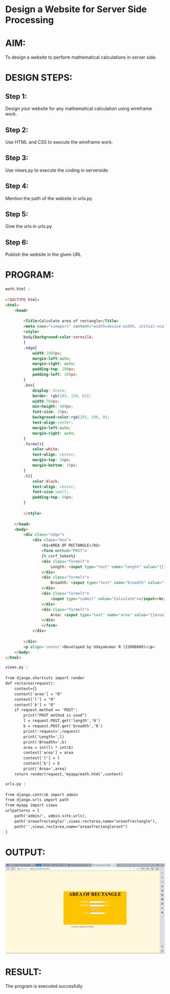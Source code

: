 # Design a Website for Server Side Processing

# AIM:

To design a website to perform mathematical calculations in server side.

# DESIGN STEPS:

## Step 1:

Design your website for any mathematical calculation using wireframe work.

## Step 2:

Use HTML and CSS to execute the wireframe work.

## Step 3:

Use views.py to execute the coding in serverside.

## Step 4:

Mention the path of the website in urls.py.

## Step 5:

Give the urls in urls.py

## Step 6:

Publish the website in the given URL


# PROGRAM:
```html
math.html :

<!DOCTYPE html>
<html>
    <head>
        
        <Title>Calculate area of rectangle</Title>
        <meta name="viewport" content="width=device-width, initial-scale=1.0">
        <style>
        body{background-color:cornsilk;
        }
        .edge{
            width:1080px;
            margin-left:auto;
            margin-right: auto;
            padding-top: 200px;
            padding-left: 300px;
        }
        .box{
            display: block;
            border: rgb(103, 139, 61);
            width:760px;
            min-height: 400px;
            font-size: 29px;
            background-color:rgb(255, 196, 0);
            text-align:center;
            margin-left:auto;
            margin-right: auto;
        }
        .formelt{
            color:white;
            text-align: center;
            margin-top: 10px;
            margin-bottom: 10px;
        }
        .h1{
            color:black;
            text-align: center;
            font-size:small;
            padding-top: 50px;
        }

        </style>

    </head>
    <body>
        <div class="edge">
            <div class="box">
                <h1>AREA OF RECTANGLE</h1>
                <form method="POST">
                {% csrf_token%}
                <div class="formelt">
                    Length: <input type="text" name="length" value="{{1}}"></input>(in m)<br/>
                </div>
                <div class="formelt">
                    Breadth: <input type="text" name="breadth" value="{{1}}"></input>(in m)<br/>
                </div>
                <div class="formelt">
                    <input type="submit" value="Calculate"></input><br/>
                </div>
                <div class="formelt">
                    Area: <input type="text" name="area" value="{{area}}"></input>m<sup>2</sup><br/>
                </div>
                </form>
            </div>

        </div>
        <p align='center'>Developed by Udayakumar R (22008609)</p>
    </body>
</html>
```
```html
views.py :

from django.shortcuts import render
def rectarea(request):
    context={}
    context['area'] = "0"
    context['l'] = "0"
    context['b'] = "0"
    if request.method == 'POST':
        print("POST method is used")
        l = request.POST.get('length','0')
        b = request.POST.get('breadth','0')
        print('request=',request)
        print('Length=',l)
        print('Breadth=',b)
        area = int(l) * int(b)
        context['area'] = area
        context['l'] = l
        context['b'] = b
        print('Area=',area)
    return render(request,'myapp/math.html',context)
```
```html
urls.py :

from django.contrib import admin
from django.urls import path
from myapp import views
urlpatterns = [
    path('admin/', admin.site.urls),
    path('areaofrectangle/',views.rectarea,name="areaofrectangle"),
    path('',views.rectarea,name="areaofrectangleroot")
]
```

# OUTPUT:
![](output.png)
# RESULT:

The program is executed succesfully

